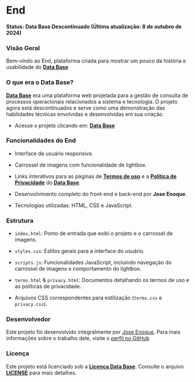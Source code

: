 # End

**Status: Data Base Descontinuado (Última atualização: 8 de outubro de 2024)**

### Visão Geral

Bem-vindo ao End, plataforma criada para mostrar um pouco da história e usabilidade do **[Data Base](https://github.com/ESousa97/ESdatabase)**

### O que era o Data Base?

**[Data Base](https://github.com/ESousa97/ESdatabase)** era uma plataforma web projetada para a gestão de consulta de processos operacionais relacionados a sistema e tecnologia. O projeto agora está descontinuados e serve como uma demonstração das habilidades técnicas envolvidas e desenvolvidas em sua criação.

- Acesse o projeto clicando em: **[Data Base](https://github.com/ESousa97/ESdatabase)**

### Funcionalidades do End

- Interface de usuário responsiva.

- Carrossel de imagens com funcionalidade de lightbox.

- Links interativos para as páginas de **[Termos de uso](https://www.esdatabase.com.br/pages/terms/terms.html)** e a **[Política de Privacidade](https://www.esdatabase.com.br/pages/privacy/privacy.html)** do **[Data Base](https://github.com/ESousa97/ESdatabase)**.

- Desenvolvimento completo do front-end e back-end por **Jose Enoque**.

- Tecnologias utilizadas: HTML, CSS e JavaScript.

### Estrutura

- `index.html`: Ponto de entrada que exibi o projeto e o carrossel de imagens.

- `styles.css`: Estilos gerais para a interface do usuário.

- `scripts.js`: Funcionalidades JavaScript, incluindo navegação do carrossel de imagens e comportamento do lightbox.

- `terms.html` & `privacy.html`: Documentos detalhando os termos de uso e as políticas de privacidade.

- Arquivos CSS correspondentes para estilização (`terms.css` e `privacy.css`).

### Desenvolvedor

Este projeto foi desenvolvido integralmente por [Jose Enoque](https://www.linkedin.com/in/enoque-sousa-bb89aa168/). Para mais informações sobre o trabalho dele, visite o [perfil no GitHub](https://github.com/ESousa97)

### Licença

Este projeto está licenciado sob a **[Licença Data Base](https://github.com/ESousa97/ESdatabase/blob/main/LICENSE.md)**. Consulte o arquivo **[LICENSE](https://github.com/ESousa97/End/LICENSE)** para mais detalhes.

<br>

#